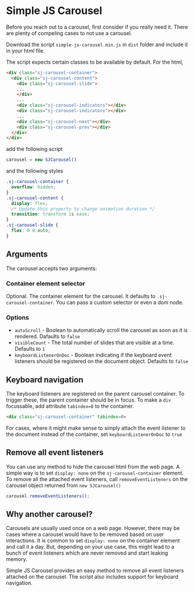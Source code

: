 # Simple JS Carousel

Before you reach out to a carousel, first consider if you really need it. There are plenty of compeling cases to not use a carousel.

Download the script `simple-js-carousel.min.js` in `dist` folder and include it in your html file.

The script expects certain classes to be available by default. For the html, 

```html
<div class="sj-carousel-container">
  <div class="sj-carousel-content">
    <div class="sj-carousel-slide">
    ...
    </div>
    ...
    <div class="sj-carousel-indicators"></div>
    <div class="sj-carousel-indicators"></div>
    ...
    <div class="sj-carousel-next"></div>
    <div class="sj-carousel-prev"></div>
  </div>
</div>
```

add the following script

```js
carousel = new SJCarousel()
```

and the following styles

```css
.sj-carousel-container {
  overflow: hidden;
}
.sj-carousel-content {
  display: flex;
  /* Update this property to change animation duration */
  transition: transform 1s ease;
}
.sj-carousel-slide {
  flex: 0 0 auto;
}
```

## Arguments

The carousel accepts two arguments:

### Container element selector
Optional. The container element for the carousel. It defaults to `.sj-carousel-container`. You can pass a custom selector or even a dom node.

### Options
- `autoScroll` - Boolean to automatically scroll the carousel as soon as it is rendered. Dafaults to `false`
- `visibleCount` - The total number of slides that are visible at a time. Defaults to `1`
- `keyboardListenerOnDoc` - Boolean indicating if the keyboard event listeners should be registered on the document object. Defaults to `false`

## Keyboard navigation

The keyboard listeners are registered on the parent carousel container. To trigger these, the parent container should be in focus. To make a `div` focussable, add attribute `tabindex=0` to the container.

```html
<div class="sj-carousel-container" tabindex=0>
```

For cases, where it might make sense to simply attach the event listener to the document instead of the container, set `keyboardListenerOnDoc` to `true`

## Remove all event listeners

You can use any method to hide the carousel html from the web page. A simple way is to set `display: none` on the `sj-carousel-container` element. To remove all the attached event listeners, call `removeEventListeners` on the carousel object returned from `new SJCarousel()`

```js
carousel.removeEventListeners();
```

## Why another carousel?

Carousels are usually used once on a web page. However, there may be cases where a carousel would have to be removed based on user interactions. It is common to set `display: none` on the container element and call it a day. But, depending on your use case, this might lead to a bunch of event listeners which are never removed and start leaking memory.

Simple JS Carousel provides an easy method to remove all event listeners attached on the carousel. The script also includes support for keyboard navigation.
